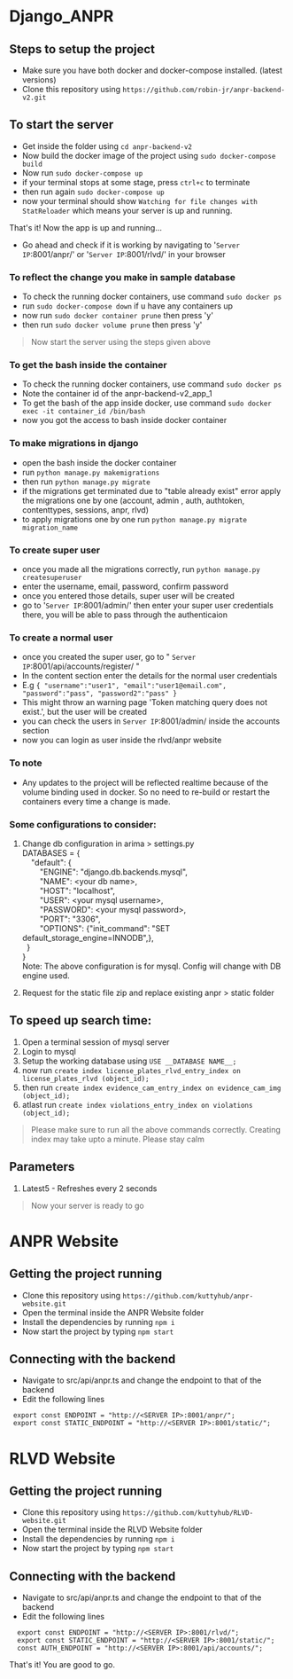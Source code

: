 
# Django_ANPR



## Steps to setup the project

- Make sure you have both docker and docker-compose installed. (latest versions)
- Clone this repository using ``` https://github.com/robin-jr/anpr-backend-v2.git ```




## To start the server

- Get inside the folder using ``` cd anpr-backend-v2 ```
- Now build the docker image of the project using ``` sudo docker-compose build ```
- Now run ``` sudo docker-compose up ```
- if your terminal stops at some stage, press ``` ctrl+c ``` to terminate 
- then run again ``` sudo docker-compose up ```
- now your terminal should show ``` Watching for file changes with StatReloader ``` which means your server is up and running.


That's it! Now the app is up and running...


- Go ahead and check if it is working by navigating to '``` Server IP ```:8001/anpr/' or '``` Server IP ```:8001/rlvd/' in your browser

### To reflect the change you make in sample database

- To check the running docker containers, use command ``` sudo docker ps ```
- run ``` sudo docker-compose down ``` if u have any containers up
- now run ``` sudo docker container prune ``` then press 'y'
- then run ``` sudo docker volume prune ``` then press 'y'
> Now start the server using the steps given above


### To get the bash inside the container

- To check the running docker containers, use command ``` sudo docker ps ```
- Note the container id of the anpr-backend-v2_app_1 
- To get the bash of the app inside docker, use command ``` sudo docker exec -it container_id /bin/bash ```
- now you got the access to bash inside docker container


### To make migrations in django

- open the bash inside the docker container
- run ``` python manage.py makemigrations ```
- then run ``` python manage.py migrate ```
- if the migrations get terminated due to "table already exist" error apply the migrations one by one (account, admin , auth, authtoken, contenttypes, sessions, anpr, rlvd)
- to apply migrations one by one run  ``` python manage.py migrate migration_name ```



### To create super user

- once you made all the migrations correctly, run ``` python manage.py createsuperuser ```
- enter the username, email, password, confirm password
- once you entered those details, super user will be created
- go to '``` Server IP ```:8001/admin/' then enter your super user credentials there, you will be able to pass through the authenticaion


### To create a normal user

- once you created the super user, go to " ``` Server IP ```:8001/api/accounts/register/ "
- In the content section enter the details for the normal user credentials 
- E.g  ```{
    "username":"user1",
    "email":"user1@email.com",
    "password":"pass",
    "password2":"pass"
    }```
- This might throw an warning page 'Token matching query does not exist.', but the user will be created
- you can check the users in ``` Server IP ```:8001/admin/ inside the accounts section
- now you can login as user inside the rlvd/anpr website


### To note

- Any updates to the project will be reflected realtime because of the volume binding used in docker. So no need to re-build or restart the containers every time a change is made.


### Some configurations to consider:

1) Change db configuration in arima > settings.py   
DATABASES = {  
&nbsp;&nbsp;&nbsp;&nbsp;"default": {  
&nbsp;&nbsp;&nbsp;&nbsp;&nbsp;&nbsp;&nbsp;&nbsp;"ENGINE": "django.db.backends.mysql",  
&nbsp;&nbsp;&nbsp;&nbsp;&nbsp;&nbsp;&nbsp;&nbsp;"NAME": \<your db name>,  
&nbsp;&nbsp;&nbsp;&nbsp;&nbsp;&nbsp;&nbsp;&nbsp;"HOST": "localhost",  
&nbsp;&nbsp;&nbsp;&nbsp;&nbsp;&nbsp;&nbsp;&nbsp;"USER": \<your mysql username>,  
&nbsp;&nbsp;&nbsp;&nbsp;&nbsp;&nbsp;&nbsp;&nbsp;"PASSWORD": \<your mysql password>,  
&nbsp;&nbsp;&nbsp;&nbsp;&nbsp;&nbsp;&nbsp;&nbsp;"PORT": "3306",  
&nbsp;&nbsp;&nbsp;&nbsp;&nbsp;&nbsp;&nbsp;&nbsp;"OPTIONS": {"init_command": "SET default_storage_engine=INNODB",},  
&nbsp;&nbsp;}  
  }  
Note: The above configuration is for mysql. Config will change with DB engine used.

2) Request for the static file zip and replace existing anpr > static folder

## To speed up search time:

1) Open a terminal session of mysql server
2) Login to mysql
3) Setup the working database using ``` USE __DATABASE NAME__; ```
4) now run ``` create index license_plates_rlvd_entry_index on license_plates_rlvd (object_id); ```
5) then run ``` create index evidence_cam_entry_index on evidence_cam_img (object_id); ```
6) atlast run ``` create index violations_entry_index on violations (object_id); ```

> Please make sure to run all the above commands correctly. Creating index may take upto a minute. Please stay calm

## Parameters

1. Latest5 - Refreshes every 2 seconds

> Now your server is ready to go


# ANPR Website

## Getting the project running

- Clone this repository using ``` https://github.com/kuttyhub/anpr-website.git ```
- Open the terminal inside the ANPR Website folder
- Install the dependencies by running ``` npm i ```
- Now start the project by typing ```npm start```

## Connecting with the backend

- Navigate to src/api/anpr.ts and change the endpoint to that of the backend
- Edit the following lines
 ```
  export const ENDPOINT = "http://<SERVER IP>:8001/anpr/";
  export const STATIC_ENDPOINT = "http://<SERVER IP>:8001/static/";
  ```
  
  
  
# RLVD Website

## Getting the project running

- Clone this repository using ``` https://github.com/kuttyhub/RLVD-website.git ```
- Open the terminal inside the RLVD Website folder
- Install the dependencies by running ``` npm i ```
- Now start the project by typing ```npm start```

## Connecting with the backend

- Navigate to src/api/anpr.ts and change the endpoint to that of the backend
- Edit the following lines 
```
  export const ENDPOINT = "http://<SERVER IP>:8001/rlvd/";
  export const STATIC_ENDPOINT = "http://<SERVER IP>:8001/static/";
  const AUTH_ENDPOINT = "http://<SERVER IP>:8001/api/accounts/";
  ```
  

That's it! You are good to go.



